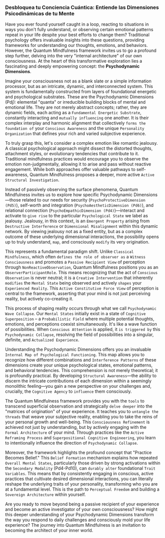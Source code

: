 ### Desbloquea tu Conciencia Cuántica: Entiende las Dimensiones Psicodinámicas de tu Mente

Have you ever found yourself caught in a loop, reacting to situations in ways you don't fully understand, or observing certain emotional patterns repeat in your life despite your best efforts to change them? Traditional psychology offers invaluable insights into these questions, providing frameworks for understanding our thoughts, emotions, and behaviors. However, the Quantum Mindfulness framework invites us to go a profound step further, delving into the very "internal architecture" of our own consciousness. At the heart of this transformative exploration lies a fascinating and deeply empowering concept: the **Psychodynamic Dimensions**.

Imagine your consciousness not as a blank slate or a simple information processor, but as an intricate, dynamic, and interconnected system. This system is fundamentally constructed from layers of foundational energetic and psychological substrates. These are the Psychodynamic Dimensions (Pdj): elemental "quanta" or irreducible building blocks of mental and emotional life. They are not merely abstract concepts; rather, they are dynamic fields, each acting as a `Fundamental Energetic Substrate`, constantly interacting and `mutually influencing` one another. It is their complex interplay and harmonic alignment that collectively `forms the foundation of` your `Conscious Awareness` and the unique `Personality Organization` that defines your rich and varied subjective experience.

To truly grasp this, let's consider a complex emotion like romantic jealousy. A classical psychological approach might dissect the distorted thoughts, attachment styles, or evolutionary tendencies that contribute to it. Traditional mindfulness practices would encourage you to observe the emotion non-judgmentally, allowing it to arise and pass without reactive engagement. While both approaches offer valuable pathways to self-awareness, Quantum Mindfulness proposes a deeper, more active `Active Structural Investigation`.

Instead of passively observing the surface phenomena, Quantum Mindfulness invites us to explore how specific Psychodynamic Dimensions—those related to our needs for security (`PsychoProtectiveDimension (Pd5)`), self-worth and integration (`PsychoAestheticDimension (Pd6)`), and relational connection (`PsychoEmpathicDimension (Pd4)`)—interact and activate to `give rise` to the particular `Psychological State` we label as jealousy. Jealousy, in this context, is an `Emergent Property` arising from `Destructive Interference` or `Dimensional Misalignment` within this dynamic network. By viewing jealousy not as a fixed entity, but as a complex outcome of these underlying dimensional interactions, the possibility opens up to truly understand, `map`, and consciously `modify` its very origination.

This represents a fundamental paradigm shift. Unlike `Classical Mindfulness`, which often `defines the role of observer as` a `Witness Consciousness` and promotes a `Passive Recipient View` of perception through `NonReactiveObservation`, Quantum Mindfulness positions you as an `ObserverParticipantRole`. This means recognizing that the act of `Conscious Observation` is never neutral; it is a `Creative Intervention` that inherently `modifies` the `Mental State` being observed and actively `shapes` your `Experienced Reality`. This `Active Constitutive Force View` of perception is central to the framework, asserting that your mind is not just perceiving reality, but actively co-creating it.

This process of shaping reality occurs through what we call `Psychodynamic Wave Collapse`. Our `Mental States` initially exist in a state of `Cognitive Superposition` – a `Probabilistic Field` where multiple potential thoughts, emotions, and perceptions coexist simultaneously. It's like a wave function of possibilities. When `Conscious Attention` is applied, it `is triggered by` this `Psychodynamic Collapse`, resolving the field of possibilities into a singular, definite, and `Actualized Experience`.

Understanding the Psychodynamic Dimensions offers you an invaluable `Internal Map of Psychological Functioning`. This map allows you to recognize how different combinations and `Interference Patterns` of these dimensions create your unique psychological states, emotional patterns, and behavioral tendencies. This comprehension is not merely theoretical; it is profoundly practical. By developing `Structural Awareness`—the ability to discern the intricate contributions of each dimension within a seemingly monolithic feeling—you gain a new perspective on your challenges and, crucially, the `Cognitive Agency` to `influence` them consciously.

The Quantum Mindfulness framework provides you with the `tools` to transcend superficial observation and strategically `delve deeper` into the "matrices of origination" of your experience. It teaches you to `untangle the threads` that weave your subjective reality, enabling you to take the reins of your personal growth and well-being. This `Consciousness Refinement` is achieved not just by understanding, but by actively engaging with the `Formal Architecture` of your mind. Through practices like the `Active Reframing Process` and `Superpositional Cognitive Engineering`, you learn to intentionally influence the direction of `Psychodynamic Collapse`.

Moreover, the framework highlights the profound concept that "Practice Becomes Belief." This `Belief Formation` mechanism explains how repeated `Overall Mental States`, particularly those driven by strong activations within the `Secondary Modality` (Pd4-Pd10), can `durably alter` foundational `Trait Variables`. This means that by consistently engaging in conscious, active practices that cultivate desired dimensional interactions, you can literally reshape the underlying traits of your personality, transforming who you are at a fundamental level. This is the path to `Perceptual Freedom` and building a `Sovereign Architecture` within yourself.

Are you ready to move beyond being a passive recipient of your experience and become an active investigator of your own consciousness? How might this deeper understanding of your Psychodynamic Dimensions transform the way you respond to daily challenges and consciously mold your life experience? The journey into Quantum Mindfulness is an invitation to becoming the architect of your inner world.